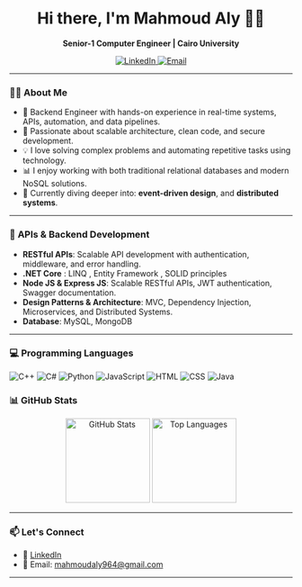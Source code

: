 <h1 align="center">Hi there, I'm Mahmoud Aly 👩‍💻</h1>
<p align="center">
  <b>Senior-1 Computer Engineer | Cairo University</b>
</p>
<p align="center">
  <a href="https://www.linkedin.com/in/mahmoud-aly-867437259">
    <img src="https://img.shields.io/badge/LinkedIn-Connect-blue?style=for-the-badge&logo=linkedin" alt="LinkedIn">
  </a>
  <a href="mailto:mahmoudaly964@gmail.com">
    <img src="https://img.shields.io/badge/Email-Contact-red?style=for-the-badge&logo=gmail&logoColor=white" alt="Email">
  </a>
</p>

---

### 👩‍💻 About Me

- 🔧 Backend Engineer with hands-on experience in real-time systems, APIs, automation, and data pipelines.
- 💼 Passionate about scalable architecture, clean code, and secure development.
- 💡 I love solving complex problems and automating repetitive tasks using technology.
- 📊 I enjoy working with both traditional relational databases and modern NoSQL solutions.
- 🌱 Currently diving deeper into: **event-driven design**, and **distributed systems**.

---

### 🔗 **APIs & Backend Development**  
- **RESTful APIs**: Scalable API development with authentication, middleware, and error handling.  
- **.NET Core** : LINQ , Entity Framework , SOLID principles
- **Node JS & Express JS**: Scalable RESTful APIs, JWT authentication, Swagger documentation.
- **Design Patterns & Architecture**: MVC, Dependency Injection, Microservices, and Distributed Systems.
- **Database**: MySQL, MongoDB

---
### 💻 **Programming Languages**  
![C++](https://img.shields.io/badge/C%2B%2B-00599C?style=flat-square&logo=c%2B%2B&logoColor=white)
![C#](https://img.shields.io/badge/C%23-239120?style=flat-square&logo=c-sharp&logoColor=white)
![Python](https://img.shields.io/badge/Python-3776AB?style=flat-square&logo=python&logoColor=yellow)
![JavaScript](https://img.shields.io/badge/JavaScript-F7DF1E?style=flat-square&logo=javascript&logoColor=black)
![HTML](https://img.shields.io/badge/HTML-E34F26?style=flat-square&logo=html5&logoColor=white)
![CSS](https://img.shields.io/badge/CSS-1572B6?style=flat-square&logo=css3&logoColor=white)
![Java](https://img.shields.io/badge/Java-ED8B00?style=flat-square&logo=openjdk&logoColor=red)


### 📊 GitHub Stats

<div align="center">
  <img src="https://github-readme-stats.vercel.app/api?username=mahmoudaly964&hide_title=false&hide_rank=false&show_icons=true&include_all_commits=true&count_private=true&disable_animations=false&theme=dracula&locale=en&hide_border=false" height="150" alt="GitHub Stats" />
  <img src="https://github-readme-stats.vercel.app/api/top-langs?username=mahmoudaly964&locale=en&hide_title=false&layout=compact&card_width=320&langs_count=5&theme=dracula&hide_border=false" height="150" alt="Top Languages" />
</div>



---

### 📫 Let's Connect

- 💼 [LinkedIn](https://www.linkedin.com/in/mahmoud-aly-867437259)   
- 📧 Email: mahmoudaly964@gmail.com 

---

